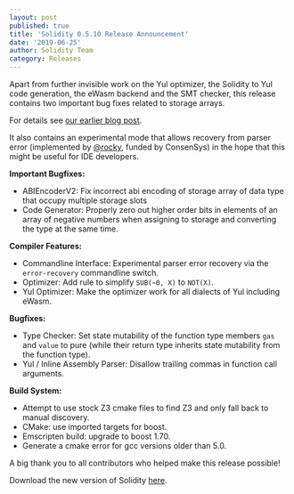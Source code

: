 ```yaml
---
layout: post
published: true
title: 'Solidity 0.5.10 Release Announcement'
date: '2019-06-25'
author: Solidity Team
category: Releases
---
```


Apart from further invisible work on the Yul optimizer, the Solidity to Yul code generation, the eWasm backend and the SMT checker, this release contains two important bug fixes related to storage arrays.

For details see [our earlier blog post](https://blog.soliditylang.org/2019/06/25/solidity-storage-array-bugs/).

It also contains an experimental mode that allows recovery from parser error (implemented by [@rocky](https://github.com/rocky), funded by ConsenSys) in the hope that this might be useful for IDE developers.

**Important Bugfixes:**
 * ABIEncoderV2: Fix incorrect abi encoding of storage array of data type that occupy multiple storage slots
 * Code Generator: Properly zero out higher order bits in elements of an array of negative numbers when assigning to storage and converting the type at the same time.


**Compiler Features:**
 * Commandline Interface: Experimental parser error recovery via the ``error-recovery`` commandline switch.
 * Optimizer: Add rule to simplify ``SUB(~0, X)`` to ``NOT(X)``.
 * Yul Optimizer: Make the optimizer work for all dialects of Yul including eWasm.


**Bugfixes:**
 * Type Checker: Set state mutability of the function type members ``gas`` and ``value`` to pure (while their return type inherits state mutability from the function type).
 * Yul / Inline Assembly Parser: Disallow trailing commas in function call arguments.


**Build System:**
 * Attempt to use stock Z3 cmake files to find Z3 and only fall back to manual discovery.
 * CMake: use imported targets for boost.
 * Emscripten build: upgrade to boost 1.70.
 * Generate a cmake error for gcc versions older than 5.0.




A big thank you to all contributors who helped make this release possible!

Download the new version of Solidity [here](https://github.com/ethereum/solidity/releases/tag/v0.5.10).
  